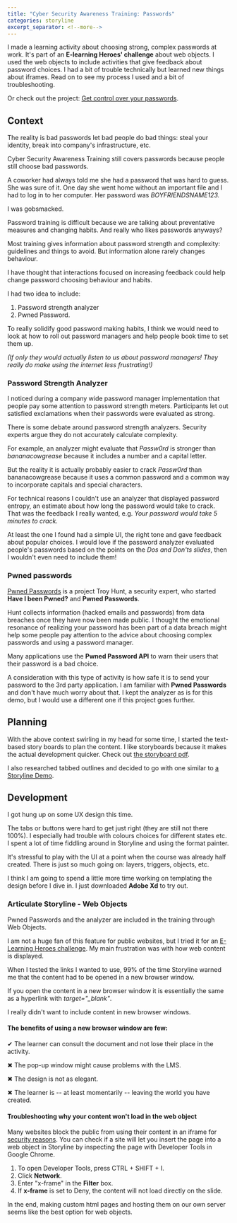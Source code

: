 ```yaml
---
title: "Cyber Security Awareness Training: Passwords"
categories: storyline
excerpt_separator: <!--more-->
---
```


I made a learning activity about choosing strong, complex passwords at work. It's part of an **E-learning Heroes' challenge** about web objects. I used the web objects to include activities that give feedback about password choices. I had a bit of trouble technically but learned new things about iframes. Read on to see my process I used and a bit of troubleshooting.

Or check out the project: [Get control over your passwords](http://jessicagrosman.ca/passwords101/story_html5.html).
<!--more-->

## Context
The reality is bad passwords let bad people do bad things: steal your identity, break into company's infrastructure, etc.

Cyber Security Awareness Training still covers passwords because people still choose bad passwords.

A coworker had always told me she had a password that was hard to guess. She was sure of it. One day she went home without an important file and I had to log in to her computer. Her password was *BOYFRIENDSNAME123.*

I was gobsmacked.

Password training is difficult because we are talking about preventative measures and  changing habits. And really who likes passwords anyways? 

Most training gives information about password strength and complexity: guidelines and things to avoid. But information alone rarely changes behaviour.

I have thought that interactions focused on increasing feedback could help change password choosing behaviour and habits. 

I had two idea to include: 
1. Password strength analyzer 
2. Pwned Password. 

To really solidify good password making habits, I think we would need to look at how to roll out password managers and help people book time to set them up.

*(If only they would actually listen to us about password managers! They really do make using the internet less frustrating!)*

### Password Strength Analyzer

I noticed during a company wide password manager implementation that people pay  some attention to password strength meters. Participants let out satisfied exclamations when their passwords were evaluated as strong.

There is some debate around password strength analyzers. Security experts argue they  do not accurately calculate complexity. 

For example, an analyzer might evaluate that *Passw0rd* is stronger than *bananacowgrease* because it includes a number and a capital letter. 

But the reality it is actually probably easier to crack *Passw0rd* than bananacowgrease because it uses a common password and a common way to incorporate capitals and special characters.

For technical reasons I couldn't use an analyzer that displayed password entropy, an estimate about how long the password would take to crack. That was the feedback I really wanted, e.g. *Your password would take 5 minutes to crack.*

At least the one I found had a simple UI, the right tone and gave feedback about popular choices. I would love if the password analyzer evaluated people's passwords based on the points on the *Dos and Don'ts slides*, then I wouldn't even need to include them!

### Pwned passwords

[Pwned Passwords](https://haveibeenpwned.com/Passwords) is a project Troy Hunt, a security expert, who started **Have I been Pwned?** and **Pwned Passwords**. 

Hunt collects information (hacked emails and passwords) from data breaches once they have now been made public. I thought the emotional resonance of realizing your password has been part of a data breach might help some people pay attention to the advice about choosing complex passwords and using a password manager. 

Many applications use the **Pwned Password API** to warn their users that their password is a bad choice.

A consideration with this type of activity is how safe it is to send your password to the 3rd party application. I am familiar with **Pwned Passwords** and don't have much worry about that. I kept the analyzer as is for this demo, but I would use a different one if this project goes further.

## Planning

With the above context swirling in my head for some time, I started the text-based story boards to plan the content. I like storyboards because it makes the actual development quicker. Check out [the storyboard pdf](/blog/assets/pdf/password_storyboard.pdf).

I also researched tabbed outlines and decided to go with one similar to [a Storyline Demo](https://www.youtube.com/watch?v=dI0Yy1d1Fb8). 

## Development 

I got hung up on some UX design this time.

The tabs or buttons were hard to get just right (they are still not there 100%). I especially had trouble with colours choices for different states etc. I spent a lot of time fiddling around in Storyline and using the format painter. 

It's stressful to play with the UI at a point when the course was already half created. There is just so much going on: layers, triggers, objects, etc. 

I think I am going to spend a little more time working on templating the design before I dive in. I just downloaded **Adobe Xd** to try out.

### Articulate Storyline - Web Objects

Pwned Passwords and the analyzer are included in the training through Web Objects.

I am not a huge fan of this feature for public websites, but I tried it for an [E-Learning Heroes challenge](https://community.articulate.com/articles/using-web-objects-for-performance-support-in-e-learning). My main frustration was with how web content is displayed. 

When I tested the links I wanted to use, 99% of the time Storyline warned me that the content had to be opened in a new browser window. 

If you open the content in a new browser window it is essentially the same as a hyperlink with *target="_blank"*. 

I really didn't want to include content in new browser windows.

#### The benefits of using a new browser window are few: 

&#10004; The learner can consult the document and not lose their place in the activity.

&#10006; The pop-up window might cause problems with the LMS.

&#10006; The design is not as elegant.

&#10006; The learner is -- at least momentarily -- leaving the world you have created.


#### Troubleshooting why your content won't load in the web object
Many websites block the public from using their content in an iframe for [security reasons](https://developer.mozilla.org/en-US/docs/Web/HTTP/Headers/X-Frame-Options). You can check if a site will let you insert the page into a web object in Storyline by inspecting the page with Developer Tools in Google Chrome.

1. To open Developer Tools, press CTRL + SHIFT + I.
1. Click **Network**.
1. Enter "x-frame" in the **Filter** box.
1. If **x-frame** is set to Deny, the content will not load directly on the slide.

In the end, making custom html pages and hosting them on our own server seems like the best option for web objects.
 


